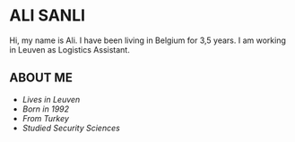# ALI SANLI

Hi, my name is Ali. I have been living in Belgium for 3,5 years. I am working in
Leuven as Logistics Assistant.

## **ABOUT ME**

- _Lives in Leuven_
- _Born in 1992_
- _From Turkey_
- _Studied Security Sciences_
